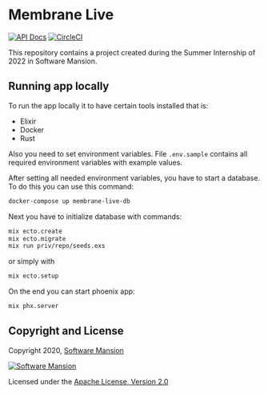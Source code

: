 # Membrane Live

[![API Docs](https://img.shields.io/badge/api-docs-yellow.svg?style=flat)](https://hexdocs.pm/membrane_core)
[![CircleCI](https://circleci.com/gh/membraneframework-labs/membrane_live.svg?style=svg)](https://circleci.com/gh/membraneframework-labs/membrane_live)

This repository contains a project created during the Summer Internship of 2022 in Software Mansion.

## Running app locally

To run the app locally it to have certain tools installed that is:

- Elixir
- Docker
- Rust

Also you need to set environment variables. File `.env.sample` contains all required environment variables with example values.

After setting all needed environment variables, you have to start a database. To do this you can use this command:

```sh
docker-compose up membrane-live-db
```

Next you have to initialize database with commands:

```sh
mix ecto.create
mix ecto.migrate
mix run priv/repo/seeds.exs
```

or simply with

```sh
mix ecto.setup
```

On the end you can start phoenix app:

```sh
mix phx.server
```

## Copyright and License

Copyright 2020, [Software Mansion](https://swmansion.com/?utm_source=git&utm_medium=readme&utm_campaign=membrane_template_plugin)

[![Software Mansion](https://logo.swmansion.com/logo?color=white&variant=desktop&width=200&tag=membrane-github)](https://swmansion.com/?utm_source=git&utm_medium=readme&utm_campaign=membrane_template_plugin)

Licensed under the [Apache License, Version 2.0](LICENSE)
